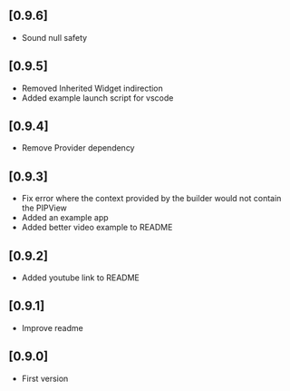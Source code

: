 ## [0.9.6]

* Sound null safety

## [0.9.5]

* Removed Inherited Widget indirection
* Added example launch script for vscode

## [0.9.4]

* Remove Provider dependency

## [0.9.3]

* Fix error where the context provided by the builder would not contain the PIPView
* Added an example app
* Added better video example to README

## [0.9.2] 

* Added youtube link to README

## [0.9.1]

* Improve readme

## [0.9.0] 

* First version
